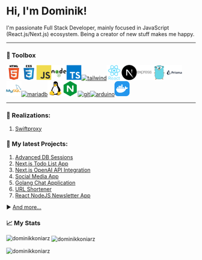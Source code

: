 # Hi, I'm Dominik!

I'm passionate Full Stack Developer, mainly focused in JavaScript (React.js/Next.js) ecosystem. Being a creator of new stuff makes me happy.

---

### :blue_book: Toolbox
<p align="left"><a href="https://www.w3.org/html/" target="_blank" rel="noreferrer"><img src="https://raw.githubusercontent.com/devicons/devicon/master/icons/html5/html5-original-wordmark.svg" alt="html5" width="40" height="40"></a><a href="https://www.w3schools.com/css/" target="_blank" rel="noreferrer"><img src="https://raw.githubusercontent.com/devicons/devicon/master/icons/css3/css3-original-wordmark.svg" alt="css3" width="40" height="40"></a><a href="https://developer.mozilla.org/en-US/docs/Web/JavaScript" target="_blank" rel="noreferrer"><img src="https://raw.githubusercontent.com/devicons/devicon/master/icons/javascript/javascript-original.svg" alt="javascript" width="40" height="40"></a><a href="https://nodejs.org" target="_blank" rel="noreferrer"><img src="https://raw.githubusercontent.com/devicons/devicon/master/icons/nodejs/nodejs-original-wordmark.svg" alt="nodejs" width="40" height="40"></a><a href="https://www.typescriptlang.org/" target="_blank" rel="noreferrer"><img src="https://raw.githubusercontent.com/devicons/devicon/master/icons/typescript/typescript-original.svg" alt="typescript" width="40" height="40"></a><a href="https://tailwindcss.com/" target="_blank" rel="noreferrer"><img src="https://www.vectorlogo.zone/logos/tailwindcss/tailwindcss-icon.svg" alt="tailwind" width="40" height="40"></a><a href="https://reactjs.org/" target="_blank" rel="noreferrer"><img src="https://raw.githubusercontent.com/devicons/devicon/master/icons/react/react-original-wordmark.svg" alt="react" width="40" height="40"></a><a href="https://nextjs.org/" target="_blank" rel="noreferrer"><img src="https://github.com/devicons/devicon/blob/master/icons/nextjs/nextjs-original.svg" alt="nextjs" width="40" height="40"></a><a href="https://expressjs.com" target="_blank" rel="noreferrer"><img src="https://raw.githubusercontent.com/devicons/devicon/master/icons/express/express-original-wordmark.svg" alt="express" width="40" height="40"></a><a href="https://golang.org" target="_blank" rel="noreferrer"><img src="https://raw.githubusercontent.com/devicons/devicon/master/icons/go/go-original.svg" alt="go" width="40" height="40"></a><a href="https://www.prisma.io/" target="_blank" rel="noreferrer"><img src="https://github.com/devicons/devicon/blob/master/icons/prisma/prisma-original-wordmark.svg" alt="prisma" width="40" height="40"></a><a href="https://www.mysql.com/" target="_blank" rel="noreferrer"><img src="https://raw.githubusercontent.com/devicons/devicon/master/icons/mysql/mysql-original-wordmark.svg" alt="mysql" width="40" height="40"></a><a href="https://mariadb.org/" target="_blank" rel="noreferrer"><img src="https://www.vectorlogo.zone/logos/mariadb/mariadb-icon.svg" alt="mariadb" width="40" height="40"></a><a href="https://www.linux.org/" target="_blank" rel="noreferrer"><img src="https://raw.githubusercontent.com/devicons/devicon/master/icons/linux/linux-original.svg" alt="linux" width="40" height="40"></a><a href="https://www.nginx.com" target="_blank" rel="noreferrer"><img src="https://raw.githubusercontent.com/devicons/devicon/master/icons/nginx/nginx-original.svg" alt="nginx" width="40" height="40"></a><a href="https://git-scm.com/" target="_blank" rel="noreferrer"><img src="https://www.vectorlogo.zone/logos/git-scm/git-scm-icon.svg" alt="git" width="40" height="40"></a><a href="https://www.arduino.cc/" target="_blank" rel="noreferrer"><img src="https://cdn.worldvectorlogo.com/logos/arduino-1.svg" alt="arduino" width="40" height="40"></a><a href="https://docker.com" target="_blank" rel="noreferrer"><img src="https://github.com/tandpfun/skill-icons/blob/main/icons/Docker.svg" alt="docker" width="40" height="40"/></a></p>

---

### :handshake: Realizations:
  1. [Swiftproxy](https://swiftproxy.io/)

<!---
### :crystal_ball: Cooking:
  1. [Advanced DB Sessions](https://github.com/DominikKoniarz/nextjs-advanced-multiple-db-sessions)
-->

### 📃 My latest Projects:
  1. [Advanced DB Sessions](https://github.com/DominikKoniarz/nextjs-advanced-multiple-db-sessions)
  2. [Next.js Todo List App](https://github.com/DominikKoniarz/nextjs-todo-list)
  3. [Next.js OpenAI API Integration](https://github.com/DominikKoniarz/nextjs-chatgpt-integration)
  4. [Social Media App](https://github.com/DominikKoniarz/Social-Media-App)
  5. [Golang Chat Application](https://github.com/DominikKoniarz/chat-app-golang)
  6. [URL Shortener](https://github.com/DominikKoniarz/URL-Shortener)
  7. [React NodeJS Newsletter App](https://newsletter.dominikkoniarz.pl/)

:arrow_forward: [And more...](https://github.com/DominikKoniarz?tab=repositories)

### :chart_with_upwards_trend: My Stats
<p><img align="left" src="https://github-readme-stats.vercel.app/api/top-langs?username=dominikkoniarz&show_icons=true&locale=en&layout=compact" alt="dominikkoniarz" /></p>

<p>&nbsp;<img align="center" src="https://github-readme-stats.vercel.app/api?username=dominikkoniarz&show_icons=true&locale=en" alt="dominikkoniarz" /></p>

<p><img align="center" src="https://github-readme-streak-stats.herokuapp.com/?user=dominikkoniarz&" alt="dominikkoniarz" /></p>
